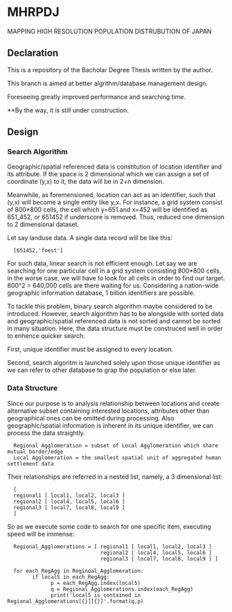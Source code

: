 # MHRPDJ
MAPPING HIGH RESOLUTION POPULATION DISTRUBUTION OF JAPAN

## Declaration

This is a repository of the Bacholar Degree Thesis written by the author. 

This branch is aimed at better algrithm/database management design. 

Foreseeing greatly improved performance and searching time.

**By the way, it is still under construction.


## Design

### Search Algorithm

Geographic/spatial referenced data is constitution of location identifier and its attribute. If the space is 2 dimensional which we can assign a set of coordinate (y,x) to it, the data will be in 2+n dimension.

Meanwhile, as foremensioned, location can act as an identifier, such that (y,x) will become a single entity like y_x. For instance, a grid system consist of 800\*800 cells, the cell which y=651 and x=452 will be identified as 651_452, or 651452 if underscore is removed. Thus, reduced one dimension to 2 dimensional dataset.

Let say landuse data. A single data record will be like this:

      [651452,'foest']

For such data, linear search is not efficient enough. Let say we are searching for one particular cell in a grid system consisting 800\*800 cells, in the worse case, we will have to look for all cells in order to find our target. 800^2 = 640,000 cells are there waiting for us. Considering a nation-wide geographic information database, 1 billion identifiers are possible.

To tackle this problem, binary search algorithm maybe considered to be introduced. However, search algorithm has to be alongside with sorted data and geographic/spatial referenced data is not sorted and cannot be sorted in many situation. Here, the data structure must be construced well in order to enhence quicker search.

First, unique identifier must be assigned to every location.

Second, search algoritm is launched solely upon those unique identifier as we can refer to other database to grap the population or else later.

### Data Structure

Since our purpose is to analysis relationship between locations and create alternative subset containing interested locations, attributes other than geographical ones can be omitted during processing. Also geographic/spatial information is inherent in its unique identifier, we can process the data straightly.

      Regional Agglomeration = subset of Local Agglomeration which share mutual border/edge
      Local Agglomeration = the smallest spatial unit of aggregated human settlement data

Their relationships are referred in a nested list, namely, a 3 dimensional list:
      
      [
      regional1 [ local1, local2, local3 ]
      regional2 [ local4, local5, local6 ]
      regional3 [ local7, local8, local9 ]
      ]

So as we execute some code to search for one specific item, executing speed will be immense:

      Regional_Agglomerations = [ regional1 [ local1, local2, local3 ]
                                  regional2 [ local4, local5, local6 ]
                                  regional3 [ local7, local8, local9 ] ]
      
      for each_RegAgg in Reginoal_Agglomeration:
            if local5 in each_RegAgg:
                  p = each_RegAgg.index(local5)
                  q = Regional_Agglomerations.index(each_RegAgg)
                  print('local5 is contained in Regional_Agglomerations[{}][{}]'.format(q,p)
                  
                  
